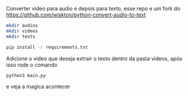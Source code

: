 Converter video para audio e depois para texto, esse repo e um fork do 
https://github.com/wiskton/python-convert-audio-to-text


```bash
mkdir audios
mkdir videos
mkdir texts

pip install -r requirements.txt
```

Adicione o video que deseja extrair o texto dentro da pasta videos, após isso rode o comando
```bash
python3 main.py
```
e veja a magica acontecer